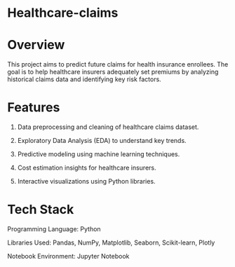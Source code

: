 # Healthcare-claims

# Overview

This project aims to predict future claims for health insurance enrollees. The goal is to help healthcare insurers adequately set premiums by analyzing historical claims data and identifying key risk factors.

# Features

1. Data preprocessing and cleaning of healthcare claims dataset.

2. Exploratory Data Analysis (EDA) to understand key trends.

3. Predictive modeling using machine learning techniques.

4. Cost estimation insights for healthcare insurers.

5. Interactive visualizations using Python libraries.


# Tech Stack

Programming Language: Python

Libraries Used: Pandas, NumPy, Matplotlib, Seaborn, Scikit-learn, Plotly

Notebook Environment: Jupyter Notebook

